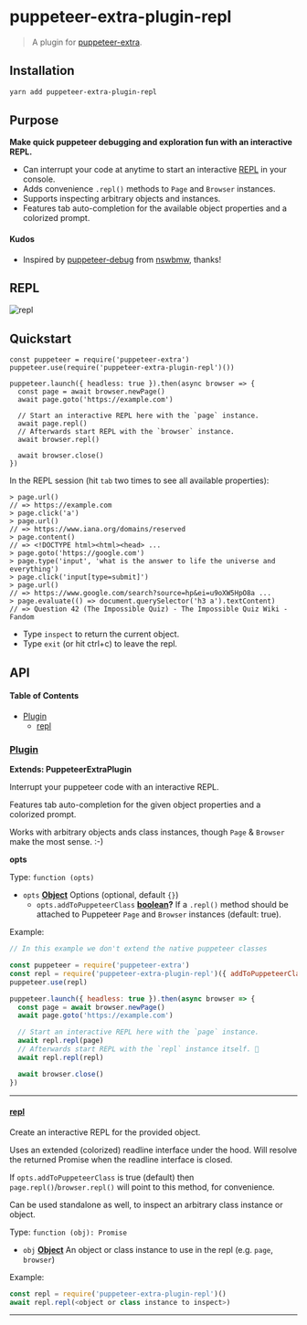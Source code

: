 # puppeteer-extra-plugin-repl

> A plugin for [puppeteer-extra](https://github.com/berstend/puppeteer-extra).

## Installation

```bash
yarn add puppeteer-extra-plugin-repl
```

## Purpose

**Make quick puppeteer debugging and exploration fun with an interactive REPL.**

-   Can interrupt your code at anytime to start an interactive [REPL](https://en.wikipedia.org/wiki/Read%E2%80%93eval%E2%80%93print_loop) in your console.
-   Adds convenience `.repl()` methods to `Page` and `Browser` instances.
-   Supports inspecting arbitrary objects and instances.
-   Features tab auto-completion for the available object properties and a colorized prompt.

#### Kudos

-   Inspired by [puppeteer-debug](https://github.com/nswbmw/puppeteer-debug) from [nswbmw](https://github.com/nswbmw), thanks!

## REPL

![repl](https://i.imgur.com/xeP7hEc.gif)

## Quickstart

```es6
const puppeteer = require('puppeteer-extra')
puppeteer.use(require('puppeteer-extra-plugin-repl')())

puppeteer.launch({ headless: true }).then(async browser => {
  const page = await browser.newPage()
  await page.goto('https://example.com')

  // Start an interactive REPL here with the `page` instance.
  await page.repl()
  // Afterwards start REPL with the `browser` instance.
  await browser.repl()

  await browser.close()
})
```

In the REPL session (hit `tab` two times to see all available properties):

```es6
> page.url()
// => https://example.com
> page.click('a')
> page.url()
// => https://www.iana.org/domains/reserved
> page.content()
// => <!DOCTYPE html><html><head> ...
> page.goto('https://google.com')
> page.type('input', 'what is the answer to life the universe and everything')
> page.click('input[type=submit]')
> page.url()
// => https://www.google.com/search?source=hp&ei=u9oXW5HpO8a ...
> page.evaluate(() => document.querySelector('h3 a').textContent)
// => Question 42 (The Impossible Quiz) - The Impossible Quiz Wiki - Fandom
```

-   Type `inspect` to return the current object.
-   Type `exit` (or hit ctrl+c) to leave the repl.

## API

<!-- Generated by documentation.js. Update this documentation by updating the source code. -->

#### Table of Contents

-   [Plugin](#plugin)
    -   [repl](#repl)

### [Plugin](https://github.com/berstend/puppeteer-extra/blob/4ab951dbe6ff6a49e7bc5a23a794eeda76eceafe/packages/puppeteer-extra-plugin-repl/index.js#L38-L83)

**Extends: PuppeteerExtraPlugin**

Interrupt your puppeteer code with an interactive REPL.

Features tab auto-completion for the given object properties and a colorized prompt.

Works with arbitrary objects ands class instances, though `Page` & `Browser` make the most sense. :-)

**opts**

Type: `function (opts)`

-   `opts` **[Object](https://developer.mozilla.org/docs/Web/JavaScript/Reference/Global_Objects/Object)** Options (optional, default `{}`)
    -   `opts.addToPuppeteerClass` **[boolean](https://developer.mozilla.org/docs/Web/JavaScript/Reference/Global_Objects/Boolean)?** If a `.repl()` method should be attached to Puppeteer `Page` and `Browser` instances (default: true).

Example:

```javascript
// In this example we don't extend the native puppeteer classes

const puppeteer = require('puppeteer-extra')
const repl = require('puppeteer-extra-plugin-repl')({ addToPuppeteerClass: false })
puppeteer.use(repl)

puppeteer.launch({ headless: true }).then(async browser => {
  const page = await browser.newPage()
  await page.goto('https://example.com')

  // Start an interactive REPL here with the `page` instance.
  await repl.repl(page)
  // Afterwards start REPL with the `repl` instance itself. 🐴
  await repl.repl(repl)

  await browser.close()
})
```

* * *

#### [repl](https://github.com/berstend/puppeteer-extra/blob/4ab951dbe6ff6a49e7bc5a23a794eeda76eceafe/packages/puppeteer-extra-plugin-repl/index.js#L70-L70)

Create an interactive REPL for the provided object.

Uses an extended (colorized) readline interface under the hood.
Will resolve the returned Promise when the readline interface is closed.

If `opts.addToPuppeteerClass` is true (default) then `page.repl()`/`browser.repl()`
will point to this method, for convenience.

Can be used standalone as well, to inspect an arbitrary class instance or object.

Type: `function (obj): Promise`

-   `obj` **[Object](https://developer.mozilla.org/docs/Web/JavaScript/Reference/Global_Objects/Object)** An object or class instance to use in the repl (e.g. `page`, `browser`)

Example:

```javascript
const repl = require('puppeteer-extra-plugin-repl')()
await repl.repl(<object or class instance to inspect>)
```

* * *
